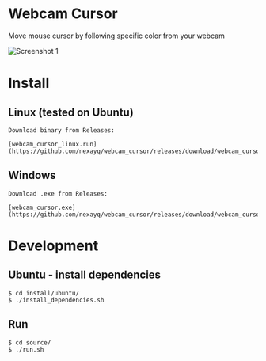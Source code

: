 # Webcam Cursor
Move mouse cursor by following specific color from your webcam

![Screenshot 1][screenshot]

# Install

## Linux (tested on Ubuntu)
    Download binary from Releases:

    [webcam_cursor_linux.run](https://github.com/nexayq/webcam_cursor/releases/download/webcam_cursor_v1.0/webcam_cursor_linux.run)

## Windows
    Download .exe from Releases:

    [webcam_cursor.exe](https://github.com/nexayq/webcam_cursor/releases/download/webcam_cursor_v1.0/webcam_cursor.exe)



# Development

## Ubuntu - install dependencies
    $ cd install/ubuntu/
    $ ./install_dependencies.sh


## Run
    $ cd source/
    $ ./run.sh

[screenshot]:       https://github.com/nexayq/follow_color/blob/master/data/screenshots/screenshot_move_cursor.jpg
